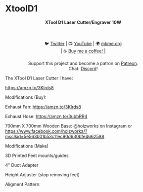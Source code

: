 # XtoolD1
 
<p align="center">
<b>XTool D1 Laser Cutter/Engraver 10W  </b><br>
<br><br>
<br>🐦 <a href="https://twitter.com/mkmeorg">Twitter</a>
| 📺 <a href="https://www.youtube.com/mkmeorg">YouTube</a>
| 🌍 <a href="http://www.mkme.org">mkme.org</a><br>
| ☕ <a href="https://ko-fi.com/mkmeorg">Buy me a coffee! </a> |<br>
<br>
Support this project and become a patron on <a href="https://www.patreon.com/EricWilliam">Patreon</a>.<br>
Chat: <a href="https://discord.gg/j9S4Fgv">Discord</a></b>!
</p>


The XTool D1 Laser Cutter I have: 

https://amzn.to/3Klrds8


Modifications (Buy): 

Exhaust Fan: https://amzn.to/3Klrds8

Exhaust Hose: https://amzn.to/3ubbRR4

700mm X 700mm Wooden Base: @holzworks on Instagram or https://www.facebook.com/holzworkz/?msclkid=5e563b01b53c11ec90d630bfe4662588

Modifications (Make)

3D Printed Feet mounts/guides

4" Duct Adapter

Height Adjuster (stop removing feet) 

Aligment Pattern: 

